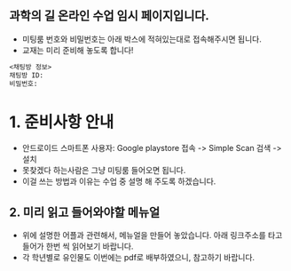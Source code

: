 ## 과학의 길 온라인 수업 임시 페이지입니다.
- 미팅룸 번호와 비밀번호는 아래 박스에 적혀있는대로 접속해주시면 됩니다.
- 교재는 미리 준비해 놓도록 합니다! 

```markdown
<채팅방 정보>
채팅방 ID:
비밀번호:

```
# 1. 준비사항 안내 
- 안드로이드 스마트폰 사용자: Google playstore 접속 -> Simple Scan 검색 -> 설치
- 못찾겠다 하는사람은 그냥 미팅룸 들어오면 됩니다.
- 이걸 쓰는 방법과 이유는 수업 중 설명 해 주도록 하겠습니다.


## 2. 미리 읽고 들어와야할 메뉴얼
- 위에 설명한 어플과 관련해서, 메뉴얼을 만들어 놓았습니다. 아래 링크주소를 타고 들어가 한번 씩 읽어보기 바랍니다.
- 각 학년별로 유인물도 이번에는 pdf로 배부하였으니, 참고하기 바랍니다.
